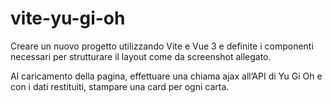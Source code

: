 # vite-yu-gi-oh

Creare un nuovo progetto utilizzando Vite e Vue 3 e definite i componenti necessari per strutturare il layout come da screenshot allegato.

Al caricamento della pagina, effettuare una chiama ajax all’API di Yu Gi Oh e con i dati restituiti, stampare una card per ogni carta.
